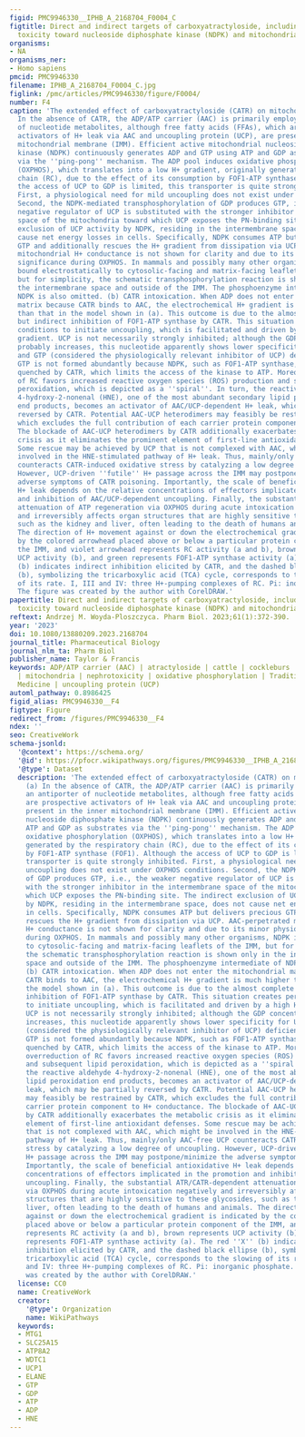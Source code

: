 ```yaml
---
figid: PMC9946330__IPHB_A_2168704_F0004_C
figtitle: Direct and indirect targets of carboxyatractyloside, including overlooked
  toxicity toward nucleoside diphosphate kinase (NDPK) and mitochondrial H+ leak
organisms:
- NA
organisms_ner:
- Homo sapiens
pmcid: PMC9946330
filename: IPHB_A_2168704_F0004_C.jpg
figlink: /pmc/articles/PMC9946330/figure/F0004/
number: F4
caption: 'The extended effect of carboxyatractyloside (CATR) on mitochondria. (a)
  In the absence of CATR, the ADP/ATP carrier (AAC) is primarily employed as an antiporter
  of nucleotide metabolites, although free fatty acids (FFAs), which are prospective
  activators of H+ leak via AAC and uncoupling protein (UCP), are present in the inner
  mitochondrial membrane (IMM). Efficient active mitochondrial nucleoside diphosphate
  kinase (NDPK) continuously generates ADP and GTP using ATP and GDP as substrates
  via the ''ping-pong'' mechanism. The ADP pool induces oxidative phosphorylation
  (OXPHOS), which translates into a low H+ gradient, originally generated by the respiratory
  chain (RC), due to the effect of its consumption by FOF1-ATP synthase (FOF1). Although
  the access of UCP to GDP is limited, this transporter is quite strongly inhibited.
  First, a physiological need for mild uncoupling does not exist under OXPHOS conditions.
  Second, the NDPK-mediated transphosphorylation of GDP produces GTP, i.e., the weaker
  negative regulator of UCP is substituted with the stronger inhibitor in the intermembrane
  space of the mitochondria toward which UCP exposes the PN-binding site. The indirect
  exclusion of UCP activity by NDPK, residing in the intermembrane space, does not
  cause net energy losses in cells. Specifically, NDPK consumes ATP but delivers precious
  GTP and additionally rescues the H+ gradient from dissipation via UCP. AAC-perpetrated
  mitochondrial H+ conductance is not shown for clarity and due to its minor physiological
  significance during OXPHOS. In mammals and possibly many other organisms, NDPK is
  bound electrostatically to cytosolic-facing and matrix-facing leaflets of the IMM,
  but for simplicity, the schematic transphosphorylation reaction is shown only in
  the intermembrane space and outside of the IMM. The phosphoenzyme intermediate of
  NDPK is also omitted. (b) CATR intoxication. When ADP does not enter the mitochondrial
  matrix because CATR binds to AAC, the electrochemical H+ gradient is much higher
  than that in the model shown in (a). This outcome is due to the almost complete
  but indirect inhibition of FOF1-ATP synthase by CATR. This situation creates perfect
  conditions to initiate uncoupling, which is facilitated and driven by a high H+
  gradient. UCP is not necessarily strongly inhibited; although the GDP concentration
  probably increases, this nucleotide apparently shows lower specificity for UCP,
  and GTP (considered the physiologically relevant inhibitor of UCP) deficiency occurs.
  GTP is not formed abundantly because NDPK, such as FOF1-ATP synthase, is indirectly
  quenched by CATR, which limits the access of the kinase to ATP. Moreover, the overreduction
  of RC favors increased reactive oxygen species (ROS) production and subsequent lipid
  peroxidation, which is depicted as a ''spiral''. In turn, the reactive aldehyde
  4-hydroxy-2-nonenal (HNE), one of the most abundant secondary lipid peroxidation
  end products, becomes an activator of AAC/UCP-dependent H+ leak, which may be partially
  reversed by CATR. Potential AAC-UCP heterodimers may feasibly be restrained by CATR,
  which excludes the full contribution of each carrier protein component to H+ conductance.
  The blockade of AAC-UCP heterodimers by CATR additionally exacerbates the metabolic
  crisis as it eliminates the prominent element of first-line antioxidant defenses.
  Some rescue may be achieved by UCP that is not complexed with AAC, which might be
  involved in the HNE-stimulated pathway of H+ leak. Thus, mainly/only AAC-free UCP
  counteracts CATR-induced oxidative stress by catalyzing a low degree of uncoupling.
  However, UCP-driven ''futile'' H+ passage across the IMM may postpone/minimize the
  adverse symptoms of CATR poisoning. Importantly, the scale of beneficial antioxidative
  H+ leak depends on the relative concentrations of effectors implicated in the promotion
  and inhibition of AAC/UCP-dependent uncoupling. Finally, the substantial ATR/CATR-dependent
  attenuation of ATP regeneration via OXPHOS during acute intoxication negatively
  and irreversibly affects organ structures that are highly sensitive to these glycosides,
  such as the kidney and liver, often leading to the death of humans and animals.
  The direction of H+ movement against or down the electrochemical gradient is indicated
  by the colored arrowhead placed above or below a particular protein component of
  the IMM, and violet arrowhead represents RC activity (a and b), brown represents
  UCP activity (b), and green represents FOF1-ATP synthase activity (a). The red ''X''
  (b) indicates indirect inhibition elicited by CATR, and the dashed black ellipse
  (b), symbolizing the tricarboxylic acid (TCA) cycle, corresponds to the slowing
  of its rate. I, III and IV: three H+-pumping complexes of RC. Pi: inorganic phosphate.
  The figure was created by the author with CorelDRAW.'
papertitle: Direct and indirect targets of carboxyatractyloside, including overlooked
  toxicity toward nucleoside diphosphate kinase (NDPK) and mitochondrial H+ leak.
reftext: Andrzej M. Woyda-Ploszczyca. Pharm Biol. 2023;61(1):372-390.
year: '2023'
doi: 10.1080/13880209.2023.2168704
journal_title: Pharmaceutical Biology
journal_nlm_ta: Pharm Biol
publisher_name: Taylor & Francis
keywords: ADP/ATP carrier (AAC) | atractyloside | cattle | cockleburs | hepatotoxicity
  | mitochondria | nephrotoxicity | oxidative phosphorylation | Traditional Chinese
  Medicine | uncoupling protein (UCP)
automl_pathway: 0.8986425
figid_alias: PMC9946330__F4
figtype: Figure
redirect_from: /figures/PMC9946330__F4
ndex: ''
seo: CreativeWork
schema-jsonld:
  '@context': https://schema.org/
  '@id': https://pfocr.wikipathways.org/figures/PMC9946330__IPHB_A_2168704_F0004_C.html
  '@type': Dataset
  description: 'The extended effect of carboxyatractyloside (CATR) on mitochondria.
    (a) In the absence of CATR, the ADP/ATP carrier (AAC) is primarily employed as
    an antiporter of nucleotide metabolites, although free fatty acids (FFAs), which
    are prospective activators of H+ leak via AAC and uncoupling protein (UCP), are
    present in the inner mitochondrial membrane (IMM). Efficient active mitochondrial
    nucleoside diphosphate kinase (NDPK) continuously generates ADP and GTP using
    ATP and GDP as substrates via the ''ping-pong'' mechanism. The ADP pool induces
    oxidative phosphorylation (OXPHOS), which translates into a low H+ gradient, originally
    generated by the respiratory chain (RC), due to the effect of its consumption
    by FOF1-ATP synthase (FOF1). Although the access of UCP to GDP is limited, this
    transporter is quite strongly inhibited. First, a physiological need for mild
    uncoupling does not exist under OXPHOS conditions. Second, the NDPK-mediated transphosphorylation
    of GDP produces GTP, i.e., the weaker negative regulator of UCP is substituted
    with the stronger inhibitor in the intermembrane space of the mitochondria toward
    which UCP exposes the PN-binding site. The indirect exclusion of UCP activity
    by NDPK, residing in the intermembrane space, does not cause net energy losses
    in cells. Specifically, NDPK consumes ATP but delivers precious GTP and additionally
    rescues the H+ gradient from dissipation via UCP. AAC-perpetrated mitochondrial
    H+ conductance is not shown for clarity and due to its minor physiological significance
    during OXPHOS. In mammals and possibly many other organisms, NDPK is bound electrostatically
    to cytosolic-facing and matrix-facing leaflets of the IMM, but for simplicity,
    the schematic transphosphorylation reaction is shown only in the intermembrane
    space and outside of the IMM. The phosphoenzyme intermediate of NDPK is also omitted.
    (b) CATR intoxication. When ADP does not enter the mitochondrial matrix because
    CATR binds to AAC, the electrochemical H+ gradient is much higher than that in
    the model shown in (a). This outcome is due to the almost complete but indirect
    inhibition of FOF1-ATP synthase by CATR. This situation creates perfect conditions
    to initiate uncoupling, which is facilitated and driven by a high H+ gradient.
    UCP is not necessarily strongly inhibited; although the GDP concentration probably
    increases, this nucleotide apparently shows lower specificity for UCP, and GTP
    (considered the physiologically relevant inhibitor of UCP) deficiency occurs.
    GTP is not formed abundantly because NDPK, such as FOF1-ATP synthase, is indirectly
    quenched by CATR, which limits the access of the kinase to ATP. Moreover, the
    overreduction of RC favors increased reactive oxygen species (ROS) production
    and subsequent lipid peroxidation, which is depicted as a ''spiral''. In turn,
    the reactive aldehyde 4-hydroxy-2-nonenal (HNE), one of the most abundant secondary
    lipid peroxidation end products, becomes an activator of AAC/UCP-dependent H+
    leak, which may be partially reversed by CATR. Potential AAC-UCP heterodimers
    may feasibly be restrained by CATR, which excludes the full contribution of each
    carrier protein component to H+ conductance. The blockade of AAC-UCP heterodimers
    by CATR additionally exacerbates the metabolic crisis as it eliminates the prominent
    element of first-line antioxidant defenses. Some rescue may be achieved by UCP
    that is not complexed with AAC, which might be involved in the HNE-stimulated
    pathway of H+ leak. Thus, mainly/only AAC-free UCP counteracts CATR-induced oxidative
    stress by catalyzing a low degree of uncoupling. However, UCP-driven ''futile''
    H+ passage across the IMM may postpone/minimize the adverse symptoms of CATR poisoning.
    Importantly, the scale of beneficial antioxidative H+ leak depends on the relative
    concentrations of effectors implicated in the promotion and inhibition of AAC/UCP-dependent
    uncoupling. Finally, the substantial ATR/CATR-dependent attenuation of ATP regeneration
    via OXPHOS during acute intoxication negatively and irreversibly affects organ
    structures that are highly sensitive to these glycosides, such as the kidney and
    liver, often leading to the death of humans and animals. The direction of H+ movement
    against or down the electrochemical gradient is indicated by the colored arrowhead
    placed above or below a particular protein component of the IMM, and violet arrowhead
    represents RC activity (a and b), brown represents UCP activity (b), and green
    represents FOF1-ATP synthase activity (a). The red ''X'' (b) indicates indirect
    inhibition elicited by CATR, and the dashed black ellipse (b), symbolizing the
    tricarboxylic acid (TCA) cycle, corresponds to the slowing of its rate. I, III
    and IV: three H+-pumping complexes of RC. Pi: inorganic phosphate. The figure
    was created by the author with CorelDRAW.'
  license: CC0
  name: CreativeWork
  creator:
    '@type': Organization
    name: WikiPathways
  keywords:
  - MTG1
  - SLC25A15
  - ATP8A2
  - WDTC1
  - UCP1
  - ELANE
  - GTP
  - GDP
  - ATP
  - ADP
  - HNE
---
```

